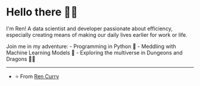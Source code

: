 # Hello there 👋🤓

I'm Ren! A data scientist and developer passionate about efficiency, especially creating means of making our daily lives earlier for work or life.

Join me in my adventure:
    - Programming in Python 🐍
    - Meddling with Machine Learning Models 🤖
    - Exploring the multiverse in Dungeons and Dragons  🧙🐉

---
- ⭐️ From [Ren Curry](https://github.com/ren-curry)
